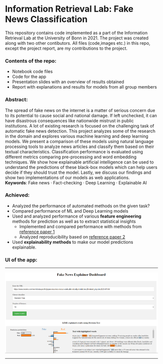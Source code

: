 # Information Retrieval Lab: Fake News Classification
This repository contains code implemented as a part of the Information Retrieval Lab at the University of Bonn in 2021. The project was created along with two other contibutors. All files (code,images etc.) in this repo, except the project report, are my contributions to the project.

### Contents of the repo:
<ul>
<li>Notebook code files</li>
<li>Code for the app</li>
<li>Presentation slides with an overview of results obtained</li> 
<li>Report with explanations and results for models from all group members</li> 
</ul>


### **Abstract:** 
The spread of fake news on the internet is a matter of serious concern due to its potential to cause social and national damage. If left unchecked, it can have disastrous consequences like nationwide mistrust in public institutions. A lot of existing research is focused on the challenging task of automatic fake news detection. This project analyzes some of the research in the domain and explores various machine learning and deep learning models. We present a comparison of these models using natural language processing tools to analyze news articles and classify them based on their textual characteristics. Classification performance is evaluated using different metrics comparing pre-processing and word embedding techniques. We show how explainable artificial intelligence can be used to understand the predictions of
these black-box models which can help users decide if they should trust the model. Lastly, we discuss our findings and show two implementations of our models as web applications.  <br>
**Keywords**: Fake news · Fact-checking · Deep Learning · Explainable AI
<br>

### Achieved:
<ul>
<li>Analyzed the performance of automated methods on the given task?</li>
<li>Compared performance of ML and Deep Learning models</li>
<li>Used and analyzed performance of various <b>feature engineering</b> methods for prediction as well as to extract statistical insights  <br> 
  <ul>
  <li> Implemented and compared performance with methods from <a href="https://arxiv.org/abs/1703.09398">reference paper 1</a>
  <li> Analyzed reproducibility based on <a href="https://link.springer.com/chapter/10.1007/978-3-030-72240-1_9">reference paper 2</a>
  </ul>
  </li>
<li>Used <b>explainability methods</b> to make our model predictions explainable.</li>
</ul>

### **UI of the app:**
***
![alt text](https://github.com/rohilrao/IR-NLP-Fake-News/blob/main/src/images/UI_Exp.PNG)
***

